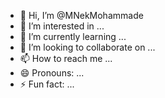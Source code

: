 - 👋 Hi, I’m @MNekMohammade
- 👀 I’m interested in ...
- 🌱 I’m currently learning ...
- 💞️ I’m looking to collaborate on ...
- 📫 How to reach me ...
- 😄 Pronouns: ...
- ⚡ Fun fact: ...

<!---
MNekMohammade/MNekMohammade is a ✨ special ✨ repository because its `README.md` (this file) appears on your GitHub profile.
You can click the Preview link to take a look at your changes.
--->
